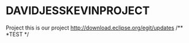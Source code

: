 # DAVIDJESSKEVINPROJECT
Project
this is our project 
http://download.eclipse.org/egit/updates
/**
 *TEST
*/
